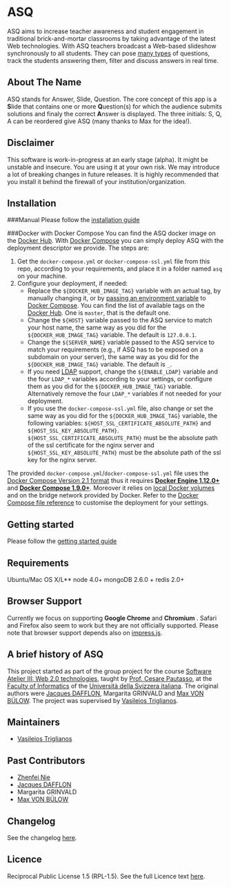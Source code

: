 ASQ
===
ASQ aims to increase teacher awareness and student engagement in traditional brick-and-mortar classrooms by taking advantage of the latest Web technologies.
With ASQ teachers broadcast a Web-based slideshow synchronously to all students. They can pose [many types](https://github.com/ASQ-USI-Elements) of questions, track the students answering them, filter and discuss answers in real time.

About The Name
--------------

ASQ stands for Answer, Slide, Question.
The core concept of this app is a **S**lide that contains one or more **Q**uestion(s) for which the audience submits solutions and finaly the correct **A**nswer is displayed.
The three initials: S, Q, A can be reordered give ASQ (many thanks to Max for the idea!).  

Disclaimer
----------
This software is work-in-progress at an early stage (alpha). It might be unstable and insecure. You are using it at your own risk. We may introduce a lot of breaking changes in future releases. It is highly recommended that you install it behind the firewall of your institution/organization.

Installation
-------------
###Manual
Please follow the [installation guide](doc/install/installation.md)

###Docker with Docker Compose
You can find the ASQ docker image on the [Docker Hub](https://hub.docker.com/r/asqhub/asq/). With [Docker Compose](https://docs.docker.com/compose/) you can simply deploy ASQ with the deployment descriptor we provide. The steps are:

1. Get the `docker-compose.yml` or `docker-compose-ssl.yml` file from this repo, according to your requirements, and place it in a folder named `asq` on your machine.
2. Configure your deployment, if needed:
   - Replace the `${DOCKER_HUB_IMAGE_TAG}` variable with an actual tag, by manually changing it, or by [passing an environment variable](https://docs.docker.com/compose/compose-file/#variable-substitution) to [Docker Compose](https://docs.docker.com/compose/). You can find the list of available tags on the [Docker Hub](https://hub.docker.com/r/asqhub/asq/tags/). One is `master`, that is the default one.
   - Change the `${HOST}` variable passed to the ASQ service to match your host name, the same way as you did for the `${DOCKER_HUB_IMAGE_TAG}` variable. The default is `127.0.0.1`.
   - Change the `${SERVER_NAME}` variable passed to the ASQ service to match your requirements (e.g., if ASQ has to be exposed on a subdomain on your server), the same way as you did for the `${DOCKER_HUB_IMAGE_TAG}` variable. The default is `_`.
   - If you need [LDAP](https://en.wikipedia.org/wiki/Lightweight_Directory_Access_Protocol) support, change the `${ENABLE_LDAP}` variable and the four `LDAP_*` variables according to your settings, or configure them as you did for the `${DOCKER_HUB_IMAGE_TAG}` variable. Alternatively remove the four `LDAP_*` variables if not needed for your deployment.
   - If you use the `docker-compose-ssl.yml` file, also change or set the same way as you did for the `${DOCKER_HUB_IMAGE_TAG}` variable, the following variables: `${HOST_SSL_CERTIFICATE_ABSOLUTE_PATH}` and `${HOST_SSL_KEY_ABSOLUTE_PATH}`. `${HOST_SSL_CERTIFICATE_ABSOLUTE_PATH}` must be the absolute path of the ssl certificate for the nginx server and `${HOST_SSL_KEY_ABSOLUTE_PATH}` must be the absolute path of the ssl key for the nginx server. 
   
The provided `docker-compose.yml`/`docker-compose-ssl.yml` file uses the [Docker Compose Version 2.1 format](https://docs.docker.com/compose/compose-file/#/versioning) thus it requires [**Docker Engine 1.12.0+**](https://docs.docker.com/engine/installation/) and [**Docker Compose 1.9.0+**](https://docs.docker.com/compose/install/).
Moreover it relies on [local Docker volumes](https://docs.docker.com/engine/reference/commandline/volume_create/) and on the bridge network provided by Docker. Refer to the [Docker Compose file reference](https://docs.docker.com/compose/compose-file/) to customise the deployment for your settings.

Getting started
----------------
Please follow the [getting started guide](doc/manual/getting_started.md)

Requirements
-------------
Ubuntu/Mac OS X/L**
node 4.0+
mongoDB 2.6.0 +
redis 2.0+

Browser Support
---------------
Currently we focus on supporting __Google Chrome__ and __Chromium__ . Safari and Firefox also seem to work but they are not officially supported. Please note that browser support depends also on [impress.js][5].

A brief history of ASQ
----------------------

This project started as part of the group project for the course [Software Atelier III: Web 2.0 technologies](http://www.inf.usi.ch/presentazione-studiare/container_education_utilities/orario_corsi/corso?id=985), taught by [Prof. Cesare Pautasso](http://www.inf.usi.ch/faculty/pautasso/), at the [Faculty of Informatics](http://www.inf.usi.ch/) of the [Università della Svizzera italiana](http://www.usi.ch/en/index.htm). The original authors were [Jacques DAFFLON](http://atelier.inf.usi.ch/~dafflonj/), Margarita GRINVALD and [Max VON BÜLOW](http://www.maxmediapictures.de/). The project was supervised by [Vasileios Triglianos](http://www.inf.usi.ch/phd/triglianos/).

Maintainers
-------
* [Vasileios Triglianos](http://www.inf.usi.ch/phd/triglianos/)

Past Contributors
-----------------
* [Zhenfei Nie](http://zhenfeinie.info/)
* [Jacques DAFFLON](http://atelier.inf.usi.ch/~dafflonj/)
* Margarita GRINVALD
* [Max VON BÜLOW](http://www.maxmediapictures.de/)

Changelog
---------

See the changelog [here](https://github.com/ASQ-USI/ASQ/blob/master/CHANGELOG.md).

Licence
---------
Reciprocal Public License 1.5 (RPL-1.5). See the full Licence text [here](LICENCE).

[1]: http://nodejs.org/                     "node.js"
[2]: http://expressjs.com/                  "express.js"
[3]: http://www.mongodb.org/                "MongoDB"
[4]: http://embeddedjs.com/                 "ejs"
[5]: http://passportjs.org/                 "Passport.js"
[6]: https://github.com/bartaz/impress.js/  "impress.js"
